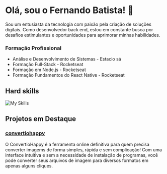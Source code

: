# Olá, sou o Fernando Batista! 👋
Sou um entusiasta da tecnologia com paixão pela criação de soluções digitais. Como desenvolvedor back end, estou em constante busca por desafios estimulantes e oportunidades para aprimorar minhas habilidades.


### Formação Profissional
- Análise e Desenvolvimento de Sistemas - Estacio sá
- Formação Full-Stack - Rocketseat
- Formação em Node.js - Rocketseat
- Formação Fundamentos do React Native - Rocketseat

## Hard skills
![My Skills](https://skillicons.dev/icons?i=html,css,js,ts,react,figma,nodejs,express,mongodb)

## Projetos em Destaque
### [convertiohappy](https://convertiohappy.com/) 

O ConvertioHappy é a ferramenta online definitiva para quem precisa converter imagems de forma simples, rápida e sem complicação! Com uma interface intuitiva e sem a necessidade de instalação de programas, você pode converter seus arquivos de imagem para diversos formatos em apenas alguns cliques.


  
